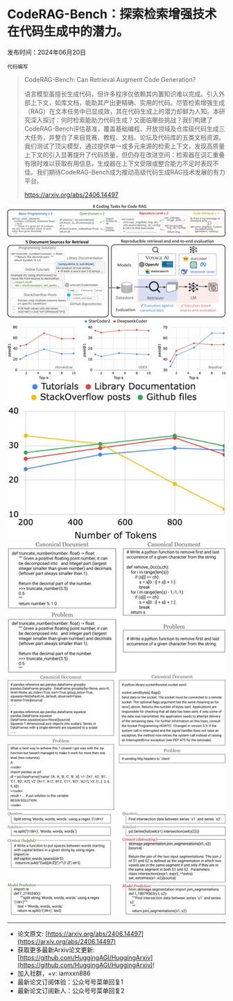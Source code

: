 # CodeRAG-Bench：探索检索增强技术在代码生成中的潜力。
发布时间：2024年06月20日

`代码编写`
> CodeRAG-Bench: Can Retrieval Augment Code Generation?
>
> 语言模型虽擅长生成代码，但许多程序仅依赖其内置知识难以完成。引入外部上下文，如库文档，能助其产出更精确、实用的代码。尽管检索增强生成（RAG）在文本任务中已显成效，其在代码生成上的潜力却鲜为人知。本研究深入探讨：何时检索能助力代码生成？又面临哪些挑战？我们构建了CodeRAG-Bench评估基准，覆盖基础编程、开放领域及仓库级代码生成三大任务，并整合了来自竞赛、教程、文档、论坛及代码库的五类文档资源。我们测试了顶尖模型，通过提供单一或多元来源的检索上下文，发现高质量上下文的引入显著提升了代码质量，但仍存在改进空间：检索器在词汇重叠有限时难以获取有用信息，生成器在上下文受限或整合能力不足时表现不佳。我们期待CodeRAG-Bench成为推动高级代码生成RAG技术发展的有力平台。
>
> https://arxiv.org/abs/2406.14497

![](https://raw.githubusercontent.com/HuggingAGI/HuggingArxiv/main/paper_images/2406.14497/x1.png)
![](https://raw.githubusercontent.com/HuggingAGI/HuggingArxiv/main/paper_images/2406.14497/x2.png)
![](https://raw.githubusercontent.com/HuggingAGI/HuggingArxiv/main/paper_images/2406.14497/x3.png)
![](https://raw.githubusercontent.com/HuggingAGI/HuggingArxiv/main/paper_images/2406.14497/x4.png)
![](https://raw.githubusercontent.com/HuggingAGI/HuggingArxiv/main/paper_images/2406.14497/x5.png)
![](https://raw.githubusercontent.com/HuggingAGI/HuggingArxiv/main/paper_images/2406.14497/x6.png)

<hr />

- 论文原文: [https://arxiv.org/abs/2406.14497](https://arxiv.org/abs/2406.14497)
- 获取更多最新Arxiv论文更新: [https://github.com/HuggingAGI/HuggingArxiv](https://github.com/HuggingAGI/HuggingArxiv)!
- 加入社群，+v: iamxxn886
- 最新论文订阅体验：公众号号菜单回复1
- 最新论文订阅新人：公众号号菜单回复2